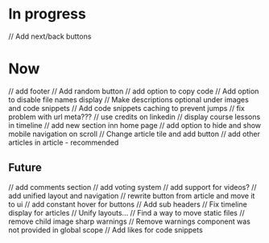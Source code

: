 # In progress

// Add next/back buttons

# Now

// add footer
// Add random button
// add option to copy code
// Add option to disable file names display
// Make descriptions optional under images and code snippets
// Add code snippets caching to prevent jumps
// fix problem with url meta???
// use credits on linkedin
// display course lessons in timeline
// add new section inn home page
// add option to hide and show mobile navigation on scroll
// Change article tile and add button
// add other articles in article - recommended

## Future

// add comments section
// add voting system
// add support for videos?
// add unified layout and navigation
// rewrite button from article and move it to ui
// add constant hover for buttons
// Add sub headers
// Fix timeline display for articles
// Unify layouts...
// Find a way to move static files
// remove child image sharp warnings
// Remove warnings component was not provided in global scope
// Add likes for code snippets
